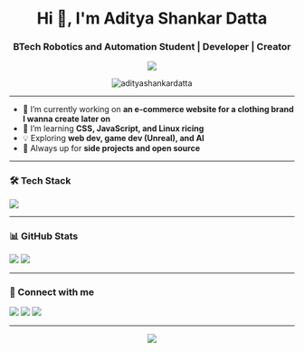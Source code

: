 <h1 align="center">Hi 👋, I'm Aditya Shankar Datta</h1>
<h3 align="center">BTech Robotics and Automation Student | Developer | Creator</h3>

<p align="center">
  <img src="https://readme-typing-svg.herokuapp.com?font=Fira+Code&size=22&pause=1000&center=true&vCenter=true&width=435&lines=Building+cool+things+on+the+internet.;Learning+something+new+every+day.">
</p>

<p align="center">
  <img src="https://komarev.com/ghpvc/?username=adityashankardatta&label=Profile+views&color=blue&style=flat" alt="adityashankardatta" />
</p>

---

- 🔭 I’m currently working on **an e-commerce website for a clothing brand I wanna create later on**
- 🌱 I’m learning **CSS, JavaScript, and Linux ricing**
- 💡 Exploring **web dev, game dev (Unreal), and AI**
- 🧠 Always up for **side projects and open source**

---

### 🛠️ Tech Stack

<p align="left">
  <img src="https://skillicons.dev/icons?i=html,css,js,react,py,cpp,linux,bash,figma,vscode,github" />
</p>

---

### 📊 GitHub Stats

<p align="left">
  <img src="https://github-readme-stats.vercel.app/api?username=adityashankardatta&show_icons=true&theme=tokyonight" />
  <img src="https://github-readme-stats.vercel.app/api/top-langs/?username=adityashankardatta&layout=compact&theme=tokyonight" />
</p>

---

### 🤝 Connect with me

<p align="left">
  <a href="https://www.linkedin.com/in/your-link" target="_blank"><img src="https://img.shields.io/badge/LinkedIn-blue?style=flat&logo=linkedin&logoColor=white"/></a>
  <a href="https://www.youtube.com/@yourchannel" target="_blank"><img src="https://img.shields.io/badge/YouTube-red?style=flat&logo=youtube&logoColor=white"/></a>
  <a href="mailto:your@email.com"><img src="https://img.shields.io/badge/Email-D14836?style=flat&logo=gmail&logoColor=white"/></a>
</p>

---

<p align="center">
  <img src="https://quotes-github-readme.vercel.app/api?type=horizontal&theme=radical" />
</p>
